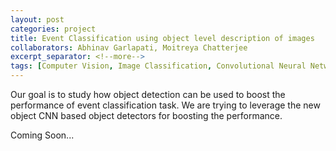 ```yaml
---
layout: post
categories: project
title: Event Classification using object level description of images
collaborators: Abhinav Garlapati, Moitreya Chatterjee
excerpt_separator: <!--more-->
tags: [Computer Vision, Image Classification, Convolutional Neural Networks]
---
```

<article>
Our goal is to study how object detection can be used to boost the performance of event classification task. We are trying to leverage the new object CNN based object detectors for boosting the performance.
</article>

<!--more-->

<!--<h4>Motivation</h4>-->
Coming Soon...
